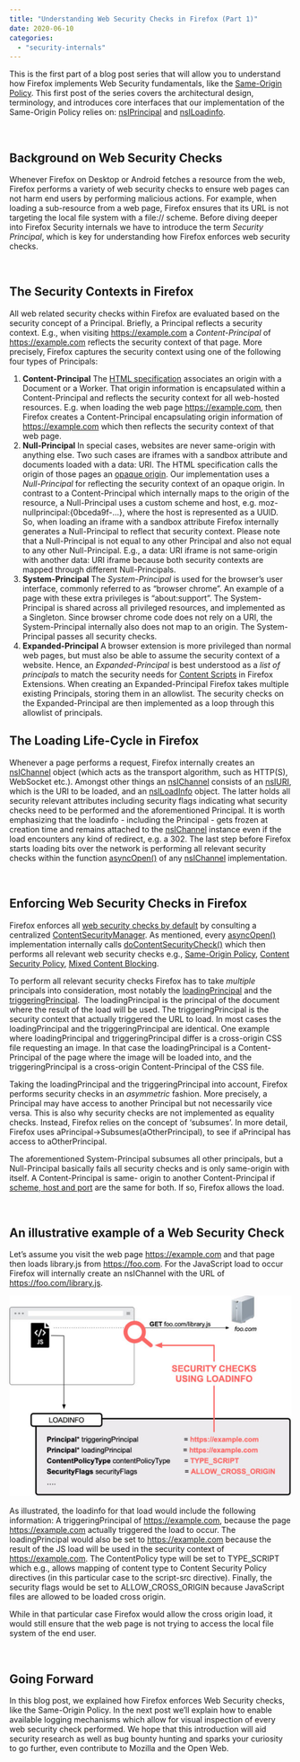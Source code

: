```yaml
---
title: "Understanding Web Security Checks in Firefox (Part 1)"
date: 2020-06-10
categories: 
  - "security-internals"
---
```


This is the first part of a blog post series that will allow you to understand how Firefox implements Web Security fundamentals, like the [Same-Origin Policy](https://developer.mozilla.org/en-US/docs/Web/Security/Same-origin_policy). This first post of the series covers the architectural design, terminology, and introduces core interfaces that our implementation of the Same-Origin Policy relies on: [nsIPrincipal](https://searchfox.org/mozilla-central/source/caps/nsIPrincipal.idl) and [nsILoadinfo](https://searchfox.org/mozilla-central/source/netwerk/base/nsILoadInfo.idl).

 

## Background on Web Security Checks

Whenever Firefox on Desktop or Android fetches a resource from the web, Firefox performs a variety of web security checks to ensure web pages can not harm end users by performing malicious actions. For example, when loading a sub-resource from a web page, Firefox ensures that its URL is not targeting the local file system with a file:// scheme. Before diving deeper into Firefox Security internals we have to introduce the term _Security Principal_, which is key for understanding how Firefox enforces web security checks.

 

## The Security Contexts in Firefox

All web related security checks within Firefox are evaluated based on the security concept of a Principal. Briefly, a Principal reflects a security context. E.g., when visiting https://example.com a _Content-Principal_ of https://example.com reflects the security context of that page. More precisely, Firefox captures the security context using one of the following four types of Principals:

1. **Content-Principal** The [HTML specification](https://html.spec.whatwg.org/multipage/origin.html) associates an origin with a Document or a Worker. That origin information is encapsulated within a Content-Principal and reflects the security context for all web-hosted resources. E.g. when loading the web page https://example.com, then Firefox creates a Content-Principal encapsulating origin information of https://example.com which then reflects the security context of that web page.
2. **Null-Principal** In special cases, websites are never same-origin with anything else. Two such cases are iframes with a sandbox attribute and documents loaded with a data: URI. The HTML specification calls the origin of those pages an [opaque origin](https://html.spec.whatwg.org/multipage/origin.html#concept-origin-opaque). Our implementation uses a  _Null-Principal_ for reflecting the security context of an opaque origin. In contrast to a Content-Principal which internally maps to the origin of the resource, a Null-Principal uses a custom scheme and host, e.g. moz-nullprincipal:{0bceda9f-...}, where the host is represented as a UUID. So, when loading an iframe with a sandbox attribute Firefox internally generates a Null-Principal to reflect that security context. Please note that a Null-Principal is not equal to any other Principal and also not equal to any other Null-Principal. E.g., a data: URI iframe is not same-origin with another data: URI iframe because both security contexts are mapped through different Null-Principals.
3. **System-Principal** The _System-Principal_ is used for the browser’s user interface, commonly referred to as “browser chrome”. An example of a page with these extra privileges is “about:support”. The System-Principal is shared across all privileged resources, and implemented as a Singleton. Since browser chrome code does not rely on a URI, the System-Principal internally also does not map to an origin. The System-Principal passes all security checks.
4. **Expanded-Principal** A browser extension is more privileged than normal web pages, but must also be able to assume the security context of a website. Hence, an _Expanded-Principal_ is best understood as a _list of principals_ to match the security needs for [Content Scripts](https://developer.mozilla.org/en-US/docs/Mozilla/Add-ons/WebExtensions/Anatomy_of_a_WebExtension#Content_scripts) in Firefox Extensions. When creating an Expanded-Principal Firefox takes multiple existing Principals, storing them in an allowlist. The security checks on the Expanded-Principal are then implemented as a loop through this allowlist of principals.

## The Loading Life-Cycle in Firefox

Whenever a page performs a request, Firefox internally creates an [nsIChannel](https://searchfox.org/mozilla-central/source/netwerk/base/nsIChannel.idl) object (which acts as the transport algorithm, such as HTTP(S), WebSocket etc.). Amongst other things an [nsIChannel](https://searchfox.org/mozilla-central/source/netwerk/base/nsIChannel.idl) consists of an [nsIURI](https://searchfox.org/mozilla-central/source/netwerk/base/nsIURI.idl), which is the URI to be loaded, and an [nsILoadInfo](https://searchfox.org/mozilla-central/source/netwerk/base/nsILoadInfo.idl) object. The latter holds all security relevant attributes including security flags indicating what security checks need to be performed and the aforementioned Principal. It is worth emphasizing that the loadinfo - including the Principal - gets frozen at creation time and remains attached to the [nsIChannel](https://searchfox.org/mozilla-central/source/netwerk/base/nsIChannel.idl) instance even if the load encounters any kind of redirect, e.g. a 302. The last step before Firefox starts loading bits over the network is performing all relevant security checks within the function [asyncOpen()](https://searchfox.org/mozilla-central/rev/501eb4718d73870892d28f31a99b46f4783efaa0/netwerk/base/nsIChannel.idl#189) of any [nsIChannel](https://searchfox.org/mozilla-central/source/netwerk/base/nsIChannel.idl) implementation.

 

## Enforcing Web Security Checks in Firefox

Firefox enforces all [web security checks by default](https://blog.mozilla.org/security/2016/11/10/enforcing-content-security-by-default-within-firefox/) by consulting a centralized [ContentSecurityManager](https://searchfox.org/mozilla-central/source/dom/security/nsContentSecurityManager.cpp). As mentioned, every [asyncOpen()](https://searchfox.org/mozilla-central/rev/501eb4718d73870892d28f31a99b46f4783efaa0/netwerk/base/nsIChannel.idl#189) implementation internally calls [doContentSecurityCheck()](https://searchfox.org/mozilla-central/rev/501eb4718d73870892d28f31a99b46f4783efaa0/dom/security/nsContentSecurityManager.cpp#940) which then performs all relevant web security checks e.g., [Same-Origin Policy](https://developer.mozilla.org/en-US/docs/Web/Security/Same-origin_policy), [Content Security Policy](https://developer.mozilla.org/en-US/docs/Web/HTTP/CSP), [Mixed Content Blocking](https://developer.mozilla.org/en-US/docs/Web/Security/Mixed_content).

To perform all relevant security checks Firefox has to take _multiple_ principals into consideration, most notably the [loadingPrincipal](https://searchfox.org/mozilla-central/rev/501eb4718d73870892d28f31a99b46f4783efaa0/netwerk/base/nsILoadInfo.idl#254) and the [triggeringPrincipal](https://searchfox.org/mozilla-central/rev/501eb4718d73870892d28f31a99b46f4783efaa0/netwerk/base/nsILoadInfo.idl#304).  The loadingPrincipal is the principal of the document where the result of the load will be used. The triggeringPrincipal is the security context that actually triggered the URL to load. In most cases the loadingPrincipal and the triggeringPrincipal are identical. One example where loadingPrincipal and triggeringPrincipal differ is a cross-origin CSS file requesting an image. In that case the loadingPrincipal is a Content-Principal of the page where the image will be loaded into, and the triggeringPrincipal is a cross-origin Content-Principal of the CSS file.

Taking the loadingPrincipal and the triggeringPrincipal into account, Firefox performs security checks in an _asymmetric_ fashion. More precisely, a Principal may have access to another Principal but not necessarily vice versa. This is also why security checks are not implemented as equality checks. Instead, Firefox relies on the concept of ‘subsumes’. In more detail, Firefox uses aPrincipal->Subsumes(aOtherPrincipal), to see if aPrincipal has access to aOtherPrincipal.

The aforementioned System-Principal subsumes all other principals, but a Null-Principal basically fails all security checks and is only same-origin with itself. A Content-Principal is same- origin to another Content-Principal if [scheme, host and port](https://developer.mozilla.org/en-US/docs/Web/Security/Same-origin_policy) are the same for both. If so, Firefox allows the load.

 

## An illustrative example of a Web Security Check

Let’s assume you visit the web page https://example.com and that page then loads library.js from https://foo.com. For the JavaScript load to occur Firefox will internally create an nsIChannel with the URL of https://foo.com/library.js.

![](/images/sec_by_default-600x426.jpg)

As illustrated, the loadinfo for that load would include the following information: A triggeringPrincipal of https://example.com, because the page https://example.com actually triggered the load to occur. The loadingPrincipal would also be set to https://example.com because the result of the JS load will be used in the security context of https://example.com. The ContentPolicy type will be set to TYPE\_SCRIPT which e.g., allows mapping of content type to Content Security Policy directives (in this particular case to the script-src directive). Finally, the security flags would be set to ALLOW\_CROSS\_ORIGIN because JavaScript files are allowed to be loaded cross origin.

While in that particular case Firefox would allow the cross origin load, it would still ensure that the web page is not trying to access the local file system of the end user.

 

## Going Forward

In this blog post, we explained how Firefox enforces Web Security checks, like the Same-Origin Policy. In the next post we’ll explain how to enable available logging mechanisms which allow for visual inspection of every web security check performed. We hope that this introduction will aid security research as well as bug bounty hunting and sparks your curiosity to go further, even contribute to Mozilla and the Open Web.
